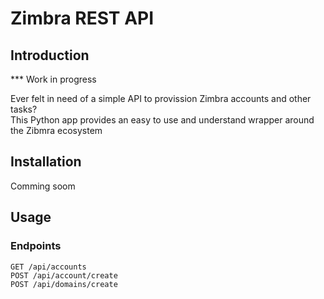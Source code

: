 # Zimbra REST API
## Introduction

*** Work in progress

Ever felt in need of a simple API to provission Zimbra accounts and other tasks?  
This Python app provides an easy to use and understand wrapper around the Zibmra ecosystem

## Installation

Comming soom

## Usage

### Endpoints

```
GET /api/accounts
POST /api/account/create
POST /api/domains/create
```
